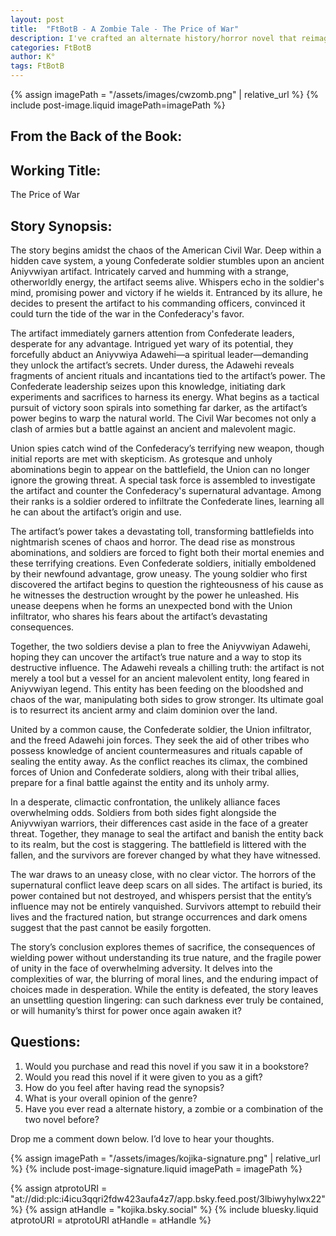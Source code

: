 ```yaml
---
layout: post
title:  "FtBotB - A Zombie Tale - The Price of War"
description: I've crafted an alternate history/horror novel that reimagines the Civil War through a supernatural lens, introducing an ancient Aniyvwiyan artifact that transforms the conflict into something far more terrifying. The story follows unlikely allies - a Confederate soldier who discovers the artifact and a Union spy - as they work with an Aniyvwiyan Adawehi to stop an ancient evil from using the war's bloodshed for its own apocalyptic purposes. By blending historical elements with supernatural horror and Native American mythology, I explore how the desperate pursuit of power can unleash forces beyond human control, ultimately leading to consequences that blur the lines between victor and vanquished.
categories: FtBotB
author: K°
tags: FtBotB
---
```

<div>
{% assign imagePath = "/assets/images/cwzomb.png" | relative_url %}
{% include post-image.liquid imagePath=imagePath %}
</div>

## From the Back of the Book:
## Working Title:
The Price of War
&nbsp;
## Story Synopsis:
The story begins amidst the chaos of the American Civil War. Deep within a hidden cave system, a young Confederate soldier stumbles upon an ancient Aniyvwiyan artifact. Intricately carved and humming with a strange, otherworldly energy, the artifact seems alive. Whispers echo in the soldier's mind, promising power and victory if he wields it. Entranced by its allure, he decides to present the artifact to his commanding officers, convinced it could turn the tide of the war in the Confederacy's favor.  

The artifact immediately garners attention from Confederate leaders, desperate for any advantage. Intrigued yet wary of its potential, they forcefully abduct an Aniyvwiya Adawehi—a spiritual leader—demanding they unlock the artifact’s secrets. Under duress, the Adawehi reveals fragments of ancient rituals and incantations tied to the artifact’s power. The Confederate leadership seizes upon this knowledge, initiating dark experiments and sacrifices to harness its energy. What begins as a tactical pursuit of victory soon spirals into something far darker, as the artifact’s power begins to warp the natural world. The Civil War becomes not only a clash of armies but a battle against an ancient and malevolent magic.  

Union spies catch wind of the Confederacy’s terrifying new weapon, though initial reports are met with skepticism. As grotesque and unholy abominations begin to appear on the battlefield, the Union can no longer ignore the growing threat. A special task force is assembled to investigate the artifact and counter the Confederacy's supernatural advantage. Among their ranks is a soldier ordered to infiltrate the Confederate lines, learning all he can about the artifact’s origin and use.  

The artifact’s power takes a devastating toll, transforming battlefields into nightmarish scenes of chaos and horror. The dead rise as monstrous abominations, and soldiers are forced to fight both their mortal enemies and these terrifying creations. Even Confederate soldiers, initially emboldened by their newfound advantage, grow uneasy. The young soldier who first discovered the artifact begins to question the righteousness of his cause as he witnesses the destruction wrought by the power he unleashed. His unease deepens when he forms an unexpected bond with the Union infiltrator, who shares his fears about the artifact’s devastating consequences.  

Together, the two soldiers devise a plan to free the Aniyvwiyan Adawehi, hoping they can uncover the artifact’s true nature and a way to stop its destructive influence. The Adawehi reveals a chilling truth: the artifact is not merely a tool but a vessel for an ancient malevolent entity, long feared in Aniyvwiyan legend. This entity has been feeding on the bloodshed and chaos of the war, manipulating both sides to grow stronger. Its ultimate goal is to resurrect its ancient army and claim dominion over the land.  

United by a common cause, the Confederate soldier, the Union infiltrator, and the freed Adawehi join forces. They seek the aid of other tribes who possess knowledge of ancient countermeasures and rituals capable of sealing the entity away. As the conflict reaches its climax, the combined forces of Union and Confederate soldiers, along with their tribal allies, prepare for a final battle against the entity and its unholy army.  

In a desperate, climactic confrontation, the unlikely alliance faces overwhelming odds. Soldiers from both sides fight alongside the Aniyvwiyan warriors, their differences cast aside in the face of a greater threat. Together, they manage to seal the artifact and banish the entity back to its realm, but the cost is staggering. The battlefield is littered with the fallen, and the survivors are forever changed by what they have witnessed.  

The war draws to an uneasy close, with no clear victor. The horrors of the supernatural conflict leave deep scars on all sides. The artifact is buried, its power contained but not destroyed, and whispers persist that the entity’s influence may not be entirely vanquished. Survivors attempt to rebuild their lives and the fractured nation, but strange occurrences and dark omens suggest that the past cannot be easily forgotten.  

The story’s conclusion explores themes of sacrifice, the consequences of wielding power without understanding its true nature, and the fragile power of unity in the face of overwhelming adversity. It delves into the complexities of war, the blurring of moral lines, and the enduring impact of choices made in desperation. While the entity is defeated, the story leaves an unsettling question lingering: can such darkness ever truly be contained, or will humanity’s thirst for power once again awaken it?  

## Questions:
1. Would you purchase and read this novel if you saw it in a bookstore?
2. Would you read this novel if it were given to you as a gift?
3. How do you feel after having read the synopsis?
4. What is your overall opinion of the genre?
5. Have you ever read a alternate history, a zombie or a combination of the two novel before?
&nbsp;

Drop me a comment down below. I’d love to hear your thoughts.

<!-- signature -->
{% assign imagePath = "/assets/images/kojika-signature.png" | relative_url %}
{% include post-image-signature.liquid imagePath = imagePath %}

<!-- comments -->
{% assign atprotoURI = "at://did:plc:i4icu3qqri2fdw423aufa4z7/app.bsky.feed.post/3lbiwyhylwx22" %}
{% assign atHandle = "kojika.bsky.social" %}
{% include bluesky.liquid atprotoURI = atprotoURI atHandle = atHandle %}